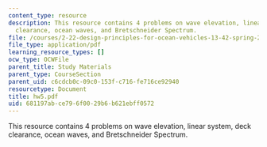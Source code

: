 ```yaml
---
content_type: resource
description: This resource contains 4 problems on wave elevation, linear system, deck
  clearance, ocean waves, and Bretschneider Spectrum.
file: /courses/2-22-design-principles-for-ocean-vehicles-13-42-spring-2005/681197abce796f0029b6b621ebff0572_hw5.pdf
file_type: application/pdf
learning_resource_types: []
ocw_type: OCWFile
parent_title: Study Materials
parent_type: CourseSection
parent_uid: c6cdcb0c-09c0-153f-c716-fe716ce92940
resourcetype: Document
title: hw5.pdf
uid: 681197ab-ce79-6f00-29b6-b621ebff0572
---
```

This resource contains 4 problems on wave elevation, linear system, deck clearance, ocean waves, and Bretschneider Spectrum.

